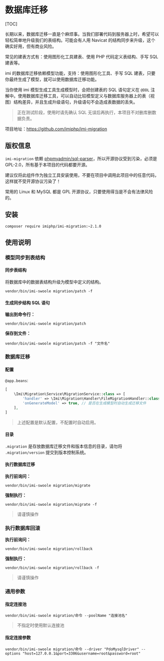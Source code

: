 # 数据库迁移

[TOC]

长期以来，数据库迁移一直是个麻烦事。当我们部署代码到服务器上时，希望可以轻松简单地升级我们的表结构。可能会有人用 Navicat 的结构同步来升级，这个确实好用，但有商业风险。

常见的建表方式有：使用图形化工具建表、使用 PHP 代码定义表结构、手写 SQL 建表等。

imi 的数据库迁移依赖模型功能，支持：使用图形化工具、手写 SQL 建表，只要你最终生成了模型，就可以使用数据库迁移功能。

当你使用 imi 模型生成工具生成模型时，会把创建表的 SQL 语句定义在 `@DDL` 注解中。使用数据库迁移工具，可以自动比较模型定义与数据库服务器上的表（视图）结构差异，并且生成升级语句，升级语句不会造成表数据的丢失。

> 正在测试阶段，使用时请先确认 SQL 无误后再执行，本项目不对删库删数据负责。

项目地址：<https://github.com/imiphp/imi-migration>

## 版权信息

`imi-migration` 依赖 [phpmyadmin/sql-parser](https://github.com/phpmyadmin/sql-parser)，所以开源协议受到污染，必须是 GPL-2.0，所有基于本项目的代码都要开源。

建议仅将此组件作为独立工具安装使用，不要在项目中调用此项目中的任意代码，这样就不受开源协议污染了！

常用的 Linux 和 MySQL 都是 GPL 开源协议，只要使用得当是不会有法律风险的。

## 安装

`composer require imiphp/imi-migration:~2.1.0`

## 使用说明

### 模型同步到表结构

#### 同步表结构

将数据库中的数据表结构升级为模型中定义的结构。

```shell
vendor/bin/imi-swoole migration/patch -f
```

#### 生成同步结构 SQL 语句

**输出到命令行：**

```shell
vendor/bin/imi-swoole migration/patch
```

**保存到文件：**

```shell
vendor/bin/imi-swoole migration/patch -f "文件名"
```

### 数据库迁移

#### 配置

`@app.beans`:

```php
[
    \Imi\Migration\Service\MigrationService::class => [
        'handler' => \Imi\Migration\Handler\FileMigrationHandler::class, // 迁移处理器
        'onGenerateModel' => true, // 是否在生成模型时自动生成迁移文件
    ],
]
```

> 上述配置是默认配置，不配置时自动启用。

#### 目录

`.migration` 是存放数据库迁移文件和版本信息的目录，请勿将 `.migration/version` 提交到版本控制系统。

#### 执行数据库迁移

**执行前询问：**

```shell
vendor/bin/imi-swoole migration/migrate
```

**强制执行：**

```shell
vendor/bin/imi-swoole migration/migrate -f
```

> 请谨慎操作

### 执行数据库回滚

**执行前询问：**

```shell
vendor/bin/imi-swoole migration/rollback
```

**强制执行：**

```shell
vendor/bin/imi-swoole migration/rollback -f
```

> 请谨慎操作

### 通用参数

#### 指定连接池

```shell
vendor/bin/imi-swoole migration/命令 --poolName "连接池名"
```

> 不指定时使用默认连接池

#### 指定连接参数

```shell
vendor/bin/imi-swoole migration/命令 --driver "PdoMysqlDriver" --options "host=127.0.0.1&port=3306&username=root&password=root"
```
